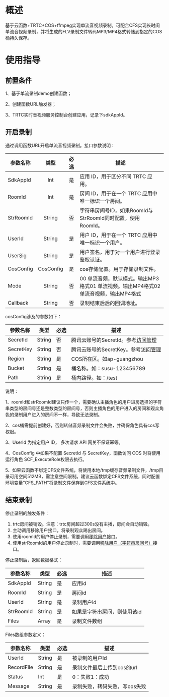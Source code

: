 # 概述

基于云函数+TRTC+COS+ffmpeg实现单流音视频录制。可配合CFS实现长时间单流音视频录制，并将生成的FLV录制文件转码MP3/MP4格式转储到指定的COS桶持久保存。

# 使用指导

## 前置条件

1、基于单流录制demo创建函数； 

2、创建函数URL触发器；

3、TRTC实时音视频服务控制台创建应用，记录下sdkAppId。

## 开启录制

通过调用函数URL开启单流音视频录制。接口参数说明：

| 参数名称  |   类型    | 必选 | 描述                                                         |
| --------- | :-------: | :--: | ------------------------------------------------------------ |
| SdkAppId  |    Int    |  是  | 应用 ID，用于区分不同 TRTC 应用。                            |
| RoomId    |    Int    |  是  | 房间 ID，用于在一个 TRTC 应用中唯一标识一个房间。            |
| StrRoomId |  String   |  否  | 字符串房间号ID，如果RoomId与StrRoomId同时配置，使用RoomId。  |
| UserId    |  String   |  是  | 用户 ID，用于在一个 TRTC 应用中唯一标识一个用户。            |
| UserSig   |  String   |  是  | 用户签名，用于对一个用户进行登录鉴权认证。                   |
| CosConfig | CosConfig |  是  | cos存储配置。用于存储录制文件。                              |
| Mode      |  String   |  否  | 00 单流音频，默认模式。输出MP3格式01 单流视频。输出MP4格式02 单流音视频，输出MP4格式 |
| Callback  |  String   |  否  | 录制结束后后的回调地址。                                     |

cosConfig涉及的参数如下：

| 参数名称  | 类型   | 必选 | 描述                                                         |
| --------- | ------ | ---- | ------------------------------------------------------------ |
| SecretId  | String | 否   | 腾讯云账号的SecretId。参考[访问管理](https://cloud.tencent.com/document/product/598/40488) |
| SecretKey | String | 否   | 腾讯云账号的SecretKey。参考[访问管理](https://cloud.tencent.com/document/product/598/40488) |
| Region    | String | 是   | COS所在区。如ap-guangzhou                                    |
| Bucket    | String | 是   | 桶名称。如：susu-123456789                                   |
| Path      | String | 是   | 桶内路径。如：/test                                          |

说明：

1、roomId和strRoomId建议只传一个，需要确认主播角色的用户进房选择的字符串类型的房间号还是整数类型的房间号，否则主播角色的用户进入的房间和观众角色的录制用户进入的房间不一样，导致无法录制。

2、cos桶需提前创建好，否则转储音频录制文件会失败，并确保角色具有cos写权限。

3、UserId 为指定用户 ID， 多次请求 API 网关不保证幂等。

4、CosConfig 中如果不配置 SecretId 与 SecretKey，函数访问 COS 时将使用运行角色 SCF_ExecuteRole权限去执行。

5、如果云函数不绑定CFS文件系统，将使用本地/tmp缓存音频录制文件，/tmp目录可用空间512MB，需注意空间限制。建议云函数绑定CFS文件系统，同时配置环境变量"CFS_PATH"将录制文件保存到CFS文件系统中。

## 结束录制

停止录制的触发条件：

1. trtc房间被销毁。注意：trtc房间超过300s没有主播，房间会自动销毁。
2. 主动调用移除用户接口，将录制观众踢出房间。
3. 使用roomId的用户停止录制，需要调用[移除用户](https://cloud.tencent.com/document/api/647/40496)接口。
4. 使用strRoomId的用户停止录制时，需要调用[移除用户（字符串房间号）](https://cloud.tencent.com/document/product/647/50426)接口。

停止录制后，返回数据格式：

| 参数名称  | 类型   | 必选 | 描述                         |
| --------- | ------ | ---- | ---------------------------- |
| SdkAppId  | String | 是   | 应用id                       |
| RoomId    | String | 是   | 房间id                       |
| UserId    | String | 是   | 录制用户id                   |
| StrRoomId | String | 是   | 如果是字符串房间，则使用该id |
| Files     | Array  | 是   | 录制文件数组                 |

Files数组参数定义：

| 参数名称   | 类型   | 必选 | 描述                          |
| ---------- | ------ | ---- | ----------------------------- |
| UserId     | String | 是   | 被录制的用户Id                |
| RecordFile | String | 是   | 录制文件最后上传到cos的url    |
| Status     | Int    | 是   | 0：失败1：成功                |
| Message    | String | 是   | 录制失败，转码失败，写cos失败 |


